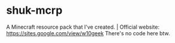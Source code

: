# shuk-mcrp
A Minecraft resource pack that I've created. | Official website: https://sites.google.com/view/w10geek
There's no code here btw.

